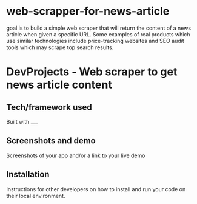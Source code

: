 # web-scrapper-for-news-article
goal is to build a simple web scraper that will return the content of a news article when given a specific URL. Some examples of real products which use similar technologies include price-tracking websites and SEO audit tools which may scrape top search results. 
# DevProjects - Web scraper to get news article content



## Tech/framework used
Built with ___

## Screenshots and demo
Screenshots of your app and/or a link to your live demo

## Installation
Instructions for other developers on how to install and run your code on their local environment.



